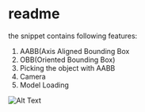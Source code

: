 # readme

the snippet contains following features:
1. AABB(Axis Aligned Bounding Box
2. OBB(Oriented Bounding Box)
3. Picking the object with AABB
4. Camera
5. Model Loading


![Alt Text](https://github.com/pournimap/WindowsExamples/blob/master/AABB_Picking/AABB_MousePicker.gif)
